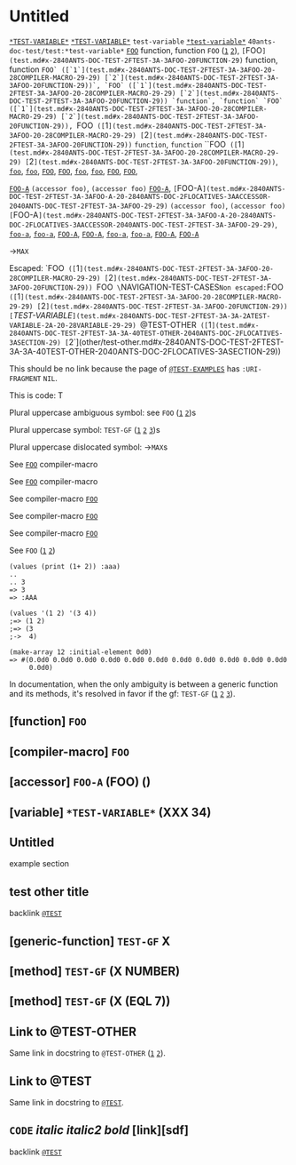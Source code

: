 <a id="x-2840ANTS-DOC-TEST-2FTEST-3A-3A-40TEST-2040ANTS-DOC-2FLOCATIVES-3ASECTION-29"></a>

# Untitled

[`*TEST-VARIABLE*`](test.md#x-2840ANTS-DOC-TEST-2FTEST-3A-3A-2ATEST-VARIABLE-2A-20-28VARIABLE-29-29)
[`*TEST-VARIABLE*`](test.md#x-2840ANTS-DOC-TEST-2FTEST-3A-3A-2ATEST-VARIABLE-2A-20-28VARIABLE-29-29)
`test-variable`
[`*test-variable*`](test.md#x-2840ANTS-DOC-TEST-2FTEST-3A-3A-2ATEST-VARIABLE-2A-20-28VARIABLE-29-29)
`40ants-doc-test/test:*test-variable*`
[`FOO`](test.md#x-2840ANTS-DOC-TEST-2FTEST-3A-3AFOO-20FUNCTION-29) function, function `FOO` ([`1`](test.md#x-2840ANTS-DOC-TEST-2FTEST-3A-3AFOO-20-28COMPILER-MACRO-29-29) [`2`](test.md#x-2840ANTS-DOC-TEST-2FTEST-3A-3AFOO-20FUNCTION-29)),
`[`FOO`](test.md#x-2840ANTS-DOC-TEST-2FTEST-3A-3AFOO-20FUNCTION-29)` function, function ``FOO` ([`1`](test.md#x-2840ANTS-DOC-TEST-2FTEST-3A-3AFOO-20-28COMPILER-MACRO-29-29) [`2`](test.md#x-2840ANTS-DOC-TEST-2FTEST-3A-3AFOO-20FUNCTION-29))`,
`FOO` ([`1`](test.md#x-2840ANTS-DOC-TEST-2FTEST-3A-3AFOO-20-28COMPILER-MACRO-29-29) [`2`](test.md#x-2840ANTS-DOC-TEST-2FTEST-3A-3AFOO-20FUNCTION-29)) `function`, `function` `FOO` ([`1`](test.md#x-2840ANTS-DOC-TEST-2FTEST-3A-3AFOO-20-28COMPILER-MACRO-29-29) [`2`](test.md#x-2840ANTS-DOC-TEST-2FTEST-3A-3AFOO-20FUNCTION-29)),
``FOO` ([`1`](test.md#x-2840ANTS-DOC-TEST-2FTEST-3A-3AFOO-20-28COMPILER-MACRO-29-29) [`2`](test.md#x-2840ANTS-DOC-TEST-2FTEST-3A-3AFOO-20FUNCTION-29))` `function`, `function` ``FOO` ([`1`](test.md#x-2840ANTS-DOC-TEST-2FTEST-3A-3AFOO-20-28COMPILER-MACRO-29-29) [`2`](test.md#x-2840ANTS-DOC-TEST-2FTEST-3A-3AFOO-20FUNCTION-29))`,
[`foo`](test.md#x-2840ANTS-DOC-TEST-2FTEST-3A-3AFOO-20FUNCTION-29),
[`foo`](test.md#x-2840ANTS-DOC-TEST-2FTEST-3A-3AFOO-20FUNCTION-29),
[`FOO`](test.md#x-2840ANTS-DOC-TEST-2FTEST-3A-3AFOO-20FUNCTION-29),
[`FOO`](test.md#x-2840ANTS-DOC-TEST-2FTEST-3A-3AFOO-20FUNCTION-29),
[`foo`](test.md#x-2840ANTS-DOC-TEST-2FTEST-3A-3AFOO-20FUNCTION-29),
[`foo`](test.md#x-2840ANTS-DOC-TEST-2FTEST-3A-3AFOO-20FUNCTION-29),
[`FOO`](test.md#x-2840ANTS-DOC-TEST-2FTEST-3A-3AFOO-20FUNCTION-29),
[`FOO`](test.md#x-2840ANTS-DOC-TEST-2FTEST-3A-3AFOO-20FUNCTION-29),

[`FOO-A`](test.md#x-2840ANTS-DOC-TEST-2FTEST-3A-3AFOO-A-20-2840ANTS-DOC-2FLOCATIVES-3AACCESSOR-2040ANTS-DOC-TEST-2FTEST-3A-3AFOO-29-29) `(accessor foo)`, `(accessor foo)` [`FOO-A`](test.md#x-2840ANTS-DOC-TEST-2FTEST-3A-3AFOO-A-20-2840ANTS-DOC-2FLOCATIVES-3AACCESSOR-2040ANTS-DOC-TEST-2FTEST-3A-3AFOO-29-29),
`[`FOO-A`](test.md#x-2840ANTS-DOC-TEST-2FTEST-3A-3AFOO-A-20-2840ANTS-DOC-2FLOCATIVES-3AACCESSOR-2040ANTS-DOC-TEST-2FTEST-3A-3AFOO-29-29)` `(accessor foo)`, `(accessor foo)` `[`FOO-A`](test.md#x-2840ANTS-DOC-TEST-2FTEST-3A-3AFOO-A-20-2840ANTS-DOC-2FLOCATIVES-3AACCESSOR-2040ANTS-DOC-TEST-2FTEST-3A-3AFOO-29-29)`,
[`foo-a`](test.md#x-2840ANTS-DOC-TEST-2FTEST-3A-3AFOO-A-20-2840ANTS-DOC-2FLOCATIVES-3AACCESSOR-2040ANTS-DOC-TEST-2FTEST-3A-3AFOO-29-29),
[`foo-a`](test.md#x-2840ANTS-DOC-TEST-2FTEST-3A-3AFOO-A-20-2840ANTS-DOC-2FLOCATIVES-3AACCESSOR-2040ANTS-DOC-TEST-2FTEST-3A-3AFOO-29-29),
[`FOO-A`](test.md#x-2840ANTS-DOC-TEST-2FTEST-3A-3AFOO-A-20-2840ANTS-DOC-2FLOCATIVES-3AACCESSOR-2040ANTS-DOC-TEST-2FTEST-3A-3AFOO-29-29),
[`FOO-A`](test.md#x-2840ANTS-DOC-TEST-2FTEST-3A-3AFOO-A-20-2840ANTS-DOC-2FLOCATIVES-3AACCESSOR-2040ANTS-DOC-TEST-2FTEST-3A-3AFOO-29-29),
[`foo-a`](test.md#x-2840ANTS-DOC-TEST-2FTEST-3A-3AFOO-A-20-2840ANTS-DOC-2FLOCATIVES-3AACCESSOR-2040ANTS-DOC-TEST-2FTEST-3A-3AFOO-29-29),
[`foo-a`](test.md#x-2840ANTS-DOC-TEST-2FTEST-3A-3AFOO-A-20-2840ANTS-DOC-2FLOCATIVES-3AACCESSOR-2040ANTS-DOC-TEST-2FTEST-3A-3AFOO-29-29),
[`FOO-A`](test.md#x-2840ANTS-DOC-TEST-2FTEST-3A-3AFOO-A-20-2840ANTS-DOC-2FLOCATIVES-3AACCESSOR-2040ANTS-DOC-TEST-2FTEST-3A-3AFOO-29-29),
[`FOO-A`](test.md#x-2840ANTS-DOC-TEST-2FTEST-3A-3AFOO-A-20-2840ANTS-DOC-2FLOCATIVES-3AACCESSOR-2040ANTS-DOC-TEST-2FTEST-3A-3AFOO-29-29)

->`MAX`

Escaped: \`FOO` ([`1`](test.md#x-2840ANTS-DOC-TEST-2FTEST-3A-3AFOO-20-28COMPILER-MACRO-29-29) [`2`](test.md#x-2840ANTS-DOC-TEST-2FTEST-3A-3AFOO-20FUNCTION-29)) `FOO` \`NAVIGATION-TEST-CASES`
Non escaped: `FOO` ([`1`](test.md#x-2840ANTS-DOC-TEST-2FTEST-3A-3AFOO-20-28COMPILER-MACRO-29-29) [`2`](test.md#x-2840ANTS-DOC-TEST-2FTEST-3A-3AFOO-20FUNCTION-29)) [`*TEST-VARIABLE*`](test.md#x-2840ANTS-DOC-TEST-2FTEST-3A-3A-2ATEST-VARIABLE-2A-20-28VARIABLE-29-29)
`@TEST-OTHER` ([`1`](test.md#x-2840ANTS-DOC-TEST-2FTEST-3A-3A-40TEST-OTHER-2040ANTS-DOC-2FLOCATIVES-3ASECTION-29) [`2`](other/test-other.md#x-2840ANTS-DOC-TEST-2FTEST-3A-3A-40TEST-OTHER-2040ANTS-DOC-2FLOCATIVES-3ASECTION-29))

This should be no link because the page of [`@TEST-EXAMPLES`](test.md#x-2840ANTS-DOC-TEST-2FTEST-3A-3A-40TEST-EXAMPLES-2040ANTS-DOC-2FLOCATIVES-3ASECTION-29)
has `:URI-FRAGMENT` `NIL`.

This is code: T

Plural uppercase ambiguous symbol: see `FOO` ([`1`](test.md#x-2840ANTS-DOC-TEST-2FTEST-3A-3AFOO-20-28COMPILER-MACRO-29-29) [`2`](test.md#x-2840ANTS-DOC-TEST-2FTEST-3A-3AFOO-20FUNCTION-29))s

Plural uppercase symbol: `TEST-GF` ([`1`](test.md#x-2840ANTS-DOC-TEST-2FTEST-3A-3ATEST-GF-20-28METHOD-20NIL-20-28-28EQL-207-29-29-29-29) [`2`](test.md#x-2840ANTS-DOC-TEST-2FTEST-3A-3ATEST-GF-20-28METHOD-20NIL-20-28NUMBER-29-29-29) [`3`](test.md#x-2840ANTS-DOC-TEST-2FTEST-3A-3ATEST-GF-20GENERIC-FUNCTION-29))s

Plural uppercase dislocated symbol: ->`MAX`s

See
[`FOO`](test.md#x-2840ANTS-DOC-TEST-2FTEST-3A-3AFOO-20-28COMPILER-MACRO-29-29) compiler-macro

See [`FOO`](test.md#x-2840ANTS-DOC-TEST-2FTEST-3A-3AFOO-20-28COMPILER-MACRO-29-29)
compiler-macro

See
compiler-macro [`FOO`](test.md#x-2840ANTS-DOC-TEST-2FTEST-3A-3AFOO-20-28COMPILER-MACRO-29-29)

See compiler-macro
[`FOO`](test.md#x-2840ANTS-DOC-TEST-2FTEST-3A-3AFOO-20-28COMPILER-MACRO-29-29)

See
compiler-macro 
[`FOO`](test.md#x-2840ANTS-DOC-TEST-2FTEST-3A-3AFOO-20-28COMPILER-MACRO-29-29)

See
`FOO` ([`1`](test.md#x-2840ANTS-DOC-TEST-2FTEST-3A-3AFOO-20-28COMPILER-MACRO-29-29) [`2`](test.md#x-2840ANTS-DOC-TEST-2FTEST-3A-3AFOO-20FUNCTION-29))

```cl-transcript
(values (print (1+ 2)) :aaa)
..
.. 3 
=> 3
=> :AAA
```
```cl-transcript
(values '(1 2) '(3 4))
;=> (1 2)
;=> (3
;->  4)
```
```cl-transcript
(make-array 12 :initial-element 0d0)
=> #(0.0d0 0.0d0 0.0d0 0.0d0 0.0d0 0.0d0 0.0d0 0.0d0 0.0d0 0.0d0 0.0d0
     0.0d0)
```
In documentation, when the only ambiguity is between a generic
function and its methods, it's resolved in favor if the gf:
`TEST-GF` ([`1`](test.md#x-2840ANTS-DOC-TEST-2FTEST-3A-3ATEST-GF-20-28METHOD-20NIL-20-28-28EQL-207-29-29-29-29) [`2`](test.md#x-2840ANTS-DOC-TEST-2FTEST-3A-3ATEST-GF-20-28METHOD-20NIL-20-28NUMBER-29-29-29) [`3`](test.md#x-2840ANTS-DOC-TEST-2FTEST-3A-3ATEST-GF-20GENERIC-FUNCTION-29)).

<a id="x-2840ANTS-DOC-TEST-2FTEST-3A-3AFOO-20FUNCTION-29"></a>

## [function] `FOO`



<a id="x-2840ANTS-DOC-TEST-2FTEST-3A-3AFOO-20-28COMPILER-MACRO-29-29"></a>

## [compiler-macro] `FOO`



<a id="x-2840ANTS-DOC-TEST-2FTEST-3A-3AFOO-A-20-2840ANTS-DOC-2FLOCATIVES-3AACCESSOR-2040ANTS-DOC-TEST-2FTEST-3A-3AFOO-29-29"></a>

## [accessor] `FOO-A` (FOO) ()



<a id="x-2840ANTS-DOC-TEST-2FTEST-3A-3A-2ATEST-VARIABLE-2A-20-28VARIABLE-29-29"></a>

## [variable] `*TEST-VARIABLE*` (XXX 34)



<a id="x-2840ANTS-DOC-TEST-2FTEST-3A-3A-40TEST-EXAMPLES-2040ANTS-DOC-2FLOCATIVES-3ASECTION-29"></a>

## Untitled

example section

<a id="x-2840ANTS-DOC-TEST-2FTEST-3A-3A-40TEST-OTHER-2040ANTS-DOC-2FLOCATIVES-3ASECTION-29"></a>

## test other title

backlink [`@TEST`](test.md#x-2840ANTS-DOC-TEST-2FTEST-3A-3A-40TEST-2040ANTS-DOC-2FLOCATIVES-3ASECTION-29)

<a id="x-2840ANTS-DOC-TEST-2FTEST-3A-3ATEST-GF-20GENERIC-FUNCTION-29"></a>

## [generic-function] `TEST-GF` X



<a id="x-2840ANTS-DOC-TEST-2FTEST-3A-3ATEST-GF-20-28METHOD-20NIL-20-28NUMBER-29-29-29"></a>

## [method] `TEST-GF` (X NUMBER)



<a id="x-2840ANTS-DOC-TEST-2FTEST-3A-3ATEST-GF-20-28METHOD-20NIL-20-28-28EQL-207-29-29-29-29"></a>

## [method] `TEST-GF` (X (EQL 7))



<a id="x-2840ANTS-DOC-TEST-2FTEST-3A-3A-40TEST-SECTION-WITH-LINK-TO-OTHER-PAGE-IN-TITLE-2040ANTS-DOC-2FLOCATIVES-3ASECTION-29"></a>

## Link to @TEST-OTHER

Same link in docstring to `@TEST-OTHER` ([`1`](test.md#x-2840ANTS-DOC-TEST-2FTEST-3A-3A-40TEST-OTHER-2040ANTS-DOC-2FLOCATIVES-3ASECTION-29) [`2`](other/test-other.md#x-2840ANTS-DOC-TEST-2FTEST-3A-3A-40TEST-OTHER-2040ANTS-DOC-2FLOCATIVES-3ASECTION-29)).

<a id="x-2840ANTS-DOC-TEST-2FTEST-3A-3A-40TEST-SECTION-WITH-LINK-TO-SAME-PAGE-IN-TITLE-2040ANTS-DOC-2FLOCATIVES-3ASECTION-29"></a>

## Link to @TEST

Same link in docstring to [`@TEST`](test.md#x-2840ANTS-DOC-TEST-2FTEST-3A-3A-40TEST-2040ANTS-DOC-2FLOCATIVES-3ASECTION-29).

<a id="x-2840ANTS-DOC-TEST-2FTEST-3A-3A-40TEST-TRICKY-TITLE-2040ANTS-DOC-2FLOCATIVES-3ASECTION-29"></a>

## `CODE` *italic* _italic2_ *bold* [link][sdf] <thing>

backlink [`@TEST`](test.md#x-2840ANTS-DOC-TEST-2FTEST-3A-3A-40TEST-2040ANTS-DOC-2FLOCATIVES-3ASECTION-29)

